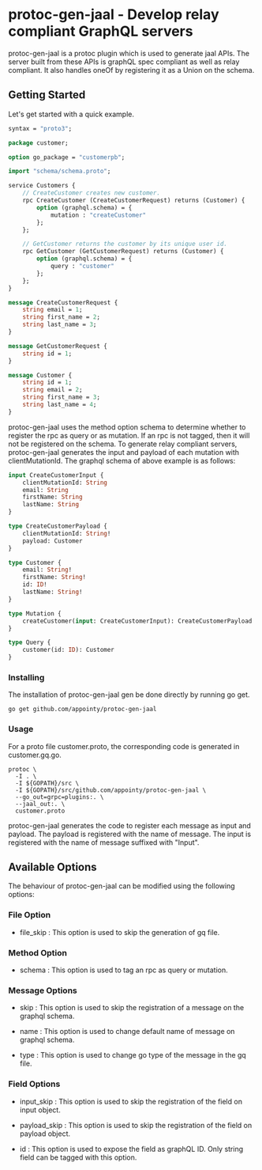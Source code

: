 # protoc-gen-jaal - Develop relay compliant GraphQL servers

protoc-gen-jaal is a protoc plugin which is used to generate jaal APIs. The server built from these APIs is graphQL spec compliant as well as relay compliant. It also handles oneOf by registering it as a Union on the schema.

## Getting Started

Let's get started with a quick example.

```protobuf
syntax = "proto3";

package customer;

option go_package = "customerpb";

import "schema/schema.proto";

service Customers {
    // CreateCustomer creates new customer.
    rpc CreateCustomer (CreateCustomerRequest) returns (Customer) {
        option (graphql.schema) = {
            mutation : "createCustomer"
        };
    };

    // GetCustomer returns the customer by its unique user id.
    rpc GetCustomer (GetCustomerRequest) returns (Customer) {
        option (graphql.schema) = {
            query : "customer"
        };
    };
}

message CreateCustomerRequest {
    string email = 1;
    string first_name = 2;
    string last_name = 3;
}

message GetCustomerRequest {
    string id = 1;
}

message Customer {
    string id = 1;
    string email = 2;
    string first_name = 3;
    string last_name = 4;
}
```

protoc-gen-jaal uses the method option schema to determine whether to register the rpc as query or as mutation. If an rpc is not tagged, then it will not be registered on the schema. To generate relay compliant servers, protoc-gen-jaal generates the input and payload of each mutation with clientMutationId. The graphql schema of above example is as follows:

```GraphQl Schema
input CreateCustomerInput {
    clientMutationId: String
    email: String
    firstName: String
    lastName: String
}

type CreateCustomerPayload {
    clientMutationId: String!
    payload: Customer
}

type Customer {
    email: String!
    firstName: String!
    id: ID!
    lastName: String!
}

type Mutation {
    createCustomer(input: CreateCustomerInput): CreateCustomerPayload
}

type Query {
    customer(id: ID): Customer
}
```

### Installing

The installation of protoc-gen-jaal gen be done directly by running go get.

```
go get github.com/appointy/protoc-gen-jaal
```

### Usage

For a proto file customer.proto, the corresponding code is generated in customer.gq.go.

```
protoc \
  -I . \
  -I ${GOPATH}/src \
  -I ${GOPATH}/src/github.com/appointy/protoc-gen-jaal \
  --go_out=grpc=plugins:. \
  --jaal_out:. \
  customer.proto
```

protoc-gen-jaal generates the code to register each message as input and payload. The payload is registered with the name of message. The input is registered with the name of message suffixed with "Input".

## Available Options

The behaviour of protoc-gen-jaal can be modified using the following options:

### File Option

* file_skip : This option is used to skip the generation of gq file.

### Method Option

* schema : This option is used to tag an rpc as query or mutation.

### Message Options

* skip : This option is used to skip the registration of a message on the graphql schema.

* name : This option is used to change default name of message on graphql schema.

* type : This option is used to change go type of the message in the gq file.

### Field Options

* input_skip : This option is used to skip the registration of the field on input object.

* payload_skip : This option is used to skip the registration of the field on payload object.

* id : This option is used to expose the field as graphQL ID. Only string field can be tagged with this option.

